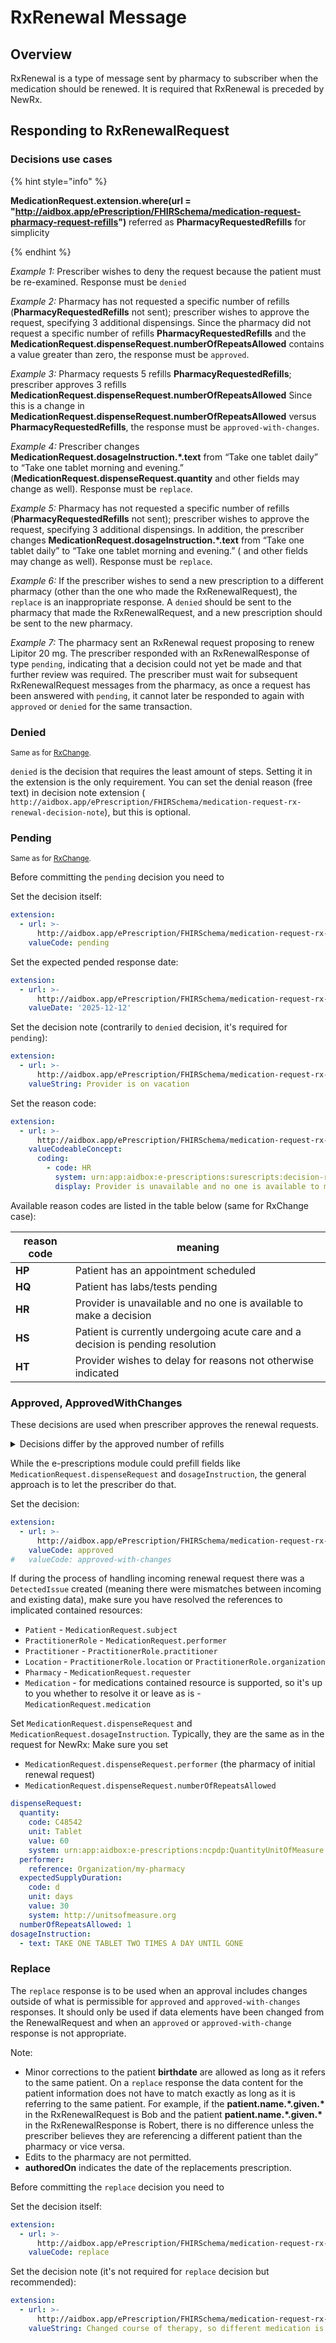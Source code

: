 # RxRenewal Message

## Overview

RxRenewal is a type of message sent by pharmacy to subscriber when the medication should be renewed.
It is required that RxRenewal is preceded by NewRx.

## Responding to RxRenewalRequest

### Decisions use cases

{% hint style="info" %}

**MedicationRequest.extension.where(url = "http://aidbox.app/ePrescription/FHIRSchema/medication-request-pharmacy-request-refills")** referred as **PharmacyRequestedRefills** for simplicity

{% endhint %}

*Example 1:* Prescriber wishes to deny the request because the patient must be re-examined.
Response must be `denied`

*Example 2:* Pharmacy has not requested a specific number of refills (**PharmacyRequestedRefills** not sent); prescriber wishes to approve the request, specifying 3 additional dispensings. Since the pharmacy did not request a specific number of refills **PharmacyRequestedRefills** and the **MedicationRequest.dispenseRequest.numberOfRepeatsAllowed** contains a value greater than zero, the response must be `approved`.

*Example 3:* Pharmacy requests 5 refills **PharmacyRequestedRefills**; prescriber approves 3 refills **MedicationRequest.dispenseRequest.numberOfRepeatsAllowed** Since this is a change in **MedicationRequest.dispenseRequest.numberOfRepeatsAllowed** versus **PharmacyRequestedRefills**, the response must be `approved-with-changes`.

*Example 4:* Prescriber changes **MedicationRequest.dosageInstruction.\*.text** from “Take one tablet daily” to “Take one tablet morning and evening.” (**MedicationRequest.dispenseRequest.quantity** and other fields may change as well).
Response must be `replace`.

*Example 5:* Pharmacy has not requested a specific number of refills (**PharmacyRequestedRefills** not sent); prescriber wishes to approve the request,
specifying 3 additional dispensings. In addition, the prescriber changes **MedicationRequest.dosageInstruction.\*.text** from “Take one tablet daily” to “Take one tablet morning and evening.” (<Quantity> and other fields may change as well).
Response must be `replace`.

*Example 6:*
If the prescriber wishes to send a new prescription to a different pharmacy (other than the one who made the RxRenewalRequest), the `replace` is an inappropriate response. A `denied` should be sent to the pharmacy that made the RxRenewalRequest, and a new prescription should be sent to the new pharmacy.

*Example 7:* The pharmacy sent an RxRenewal request proposing to renew Lipitor 20 mg. The prescriber responded with an RxRenewalResponse of type `pending`, indicating that a decision could not yet be made and that further review was required. The prescriber must wait for subsequent RxRenewalRequest messages from the pharmacy, as once a request has been answered with `pending`, it cannot later be responded to again with `approved` or `denied` for the same transaction.


### Denied

<sub>Same as for [RxChange](rx-change.md#denied).</sub>

`denied` is the decision that requires the least amount of steps. Setting it in the extension is the only requirement.
You can set the denial reason (free text) in decision note extension (
`http://aidbox.app/ePrescription/FHIRSchema/medication-request-rx-renewal-decision-note`), but this is optional.

### Pending

<sub>Same as for [RxChange](rx-change.md#pending).</sub>

Before committing the `pending` decision you need to

Set the decision itself:

```yaml
extension:
  - url: >-
      http://aidbox.app/ePrescription/FHIRSchema/medication-request-rx-renewal-decision
    valueCode: pending
```

Set the expected pended response date:

```yaml
extension:
  - url: >-
      http://aidbox.app/ePrescription/FHIRSchema/medication-request-rx-renewal-expected-pended-response-date
    valueDate: '2025-12-12'
```

Set the decision note (contrarily to `denied` decision, it's required for `pending`):

```yaml
extension:
  - url: >-
      http://aidbox.app/ePrescription/FHIRSchema/medication-request-rx-renewal-decision-note
    valueString: Provider is on vacation
```

Set the reason code:

```yaml
extension:
  - url: >-
      http://aidbox.app/ePrescription/FHIRSchema/medication-request-rx-change-decision-reason-code
    valueCodeableConcept:
      coding:
        - code: HR
          system: urn:app:aidbox:e-prescriptions:surescripts:decision-reason-code
          display: Provider is unavailable and no one is available to make a decision
```

Available reason codes are listed in the table below (same for RxChange case):

| reason code | meaning                                                                         |
|-------------|---------------------------------------------------------------------------------|
| **HP**      | Patient has an appointment scheduled                                            |
| **HQ**      | Patient has labs/tests pending                                                  |
| **HR**      | Provider is unavailable and no one is available to make a decision              |
| **HS**      | Patient is currently undergoing acute care and a decision is pending resolution |
| **HT**      | Provider wishes to delay for reasons not otherwise indicated                    |

### Approved, ApprovedWithChanges

These decisions are used when prescriber approves the renewal requests.

<details>
<summary>
Decisions differ by the approved number of refills
</summary>

The difference between `approved` and `approved-with-changes` is about the allowed number of refills.

The number of refills requested by the pharmacy is stored in the following extension:
```yaml
extension:
  - url: >-
      http://aidbox.app/ePrescription/FHIRSchema/medication-request-pharmacy-request-refills
    valueInteger: 1
```
The number of refills approved by the prescriber is taken from `MedicationRequest.dispenseRequest.numberOfRepeatsAllowed`.

Usage of `approved` decision expects these values to be equal.
Usage of `approved-with-changes` decision expects these values to differ.

</details>

While the e-prescriptions module could prefill fields like `MedicationRequest.dispenseRequest` and `dosageInstruction`,
the general approach is to let the prescriber do that.

Set the decision:

```yaml
extension:
  - url: >-
      http://aidbox.app/ePrescription/FHIRSchema/medication-request-rx-renewal-decision
    valueCode: approved
#   valueCode: approved-with-changes
```

If during the process of handling incoming renewal request there was a `DetectedIssue` created
(meaning there were mismatches between incoming and existing data),
make sure you have resolved the references to implicated contained resources:

- `Patient` - `MedicationRequest.subject`
- `PractitionerRole` - `MedicationRequest.performer`
- `Practitioner` - `PractitionerRole.practitioner`
- `Location` - `PractitionerRole.location` or `PractitionerRole.organization`
- `Pharmacy` - `MedicationRequest.requester`
- `Medication` - for medications contained resource is supported, so it's up to you whether to resolve it or leave as
  is - `MedicationRequest.medication`

Set `MedicationRequest.dispenseRequest` and `MedicationRequest.dosageInstruction`.
Typically, they are the same as in the request for NewRx:
Make sure you set

- `MedicationRequest.dispenseRequest.performer` (the pharmacy of initial renewal request)
- `MedicationRequest.dispenseRequest.numberOfRepeatsAllowed`

```yaml
dispenseRequest:
  quantity:
    code: C48542
    unit: Tablet
    value: 60
    system: urn:app:aidbox:e-prescriptions:ncpdp:QuantityUnitOfMeasure
  performer:
    reference: Organization/my-pharmacy
  expectedSupplyDuration:
    code: d
    unit: days
    value: 30
    system: http://unitsofmeasure.org
  numberOfRepeatsAllowed: 1
dosageInstruction:
  - text: TAKE ONE TABLET TWO TIMES A DAY UNTIL GONE
```

### Replace

The `replace` response is to be used when an approval includes changes outside of what is permissible for `approved` and `approved-with-changes` responses. It should only be used if data elements have been changed from the RenewalRequest and when an `approved` or
`approved-with-change` response is not appropriate.

Note:
 - Minor corrections to the patient **birthdate** are allowed as long as it refers to the same patient.  On a `replace` response the data content for the patient information does not have to match exactly as long as it is referring to the same patient. For example, if the **patient.name.\*.given.\*** in the RxRenewalRequest is Bob and the patient **patient.name.\*.given.\*** in the RxRenewalResponse is Robert, there is no difference unless the prescriber believes they are referencing a different patient than the pharmacy or vice versa.
 - Edits to the pharmacy are not permitted.
 - **authoredOn** indicates the date of the replacements prescription.

Before committing the `replace` decision you need to

Set the decision itself:

```yaml
extension:
  - url: >-
      http://aidbox.app/ePrescription/FHIRSchema/medication-request-rx-renewal-decision
    valueCode: replace
```

Set the decision note (it's not required for `replace` decision but recommended):

```yaml
extension:
  - url: >-
      http://aidbox.app/ePrescription/FHIRSchema/medication-request-rx-renewal-decision-note
    valueString: Changed course of therapy, so different medication is required
```
